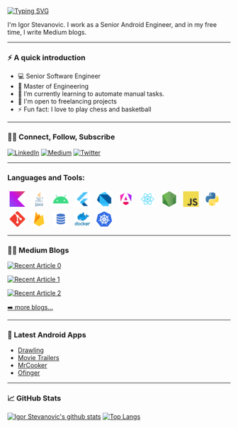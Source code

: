 [![Typing SVG](https://readme-typing-svg.herokuapp.com?font=Fira+Code&pause=1000&color=FFFFFF&width=400&lines=Hi+there!+I+am+Igor+%F0%9F%91%8B%F0%9F%8F%BB)](https://git.io/typing-svg)
 
<!-- <img src="https://komarev.com/ghpvc/?username=Giga99&label=Views&color=blue&style=plastic" alt="Giga99" /> -->
 
I'm Igor Stevanovic. I work as a Senior Android Engineer, and in my free time, I write Medium blogs.
 
---

### ⚡️ A quick introduction
- 💻 Senior Software Engineer
- 🏫 Master of Engineering
- 🌱 I’m currently learning to automate manual tasks.
- 💼 I'm open to freelancing projects
- ⚡ Fun fact: I love to play chess and basketball

---

### 🤝🏻 Connect, Follow, Subscribe

[![LinkedIn](https://img.shields.io/badge/LinkedIn-0077B5?style=for-the-badge&logo=linkedin&logoColor=white)](https://www.linkedin.com/in/igor-stevanovic/)
[![Medium](https://img.shields.io/badge/Medium-333333?style=for-the-badge&logo=medium&logoColor=white)](https://medium.com/@igorstevanovic99)
[![Twitter](https://img.shields.io/badge/Twitter-1DA1F2?style=for-the-badge&logo=twitter&logoColor=white)](https://twitter.com/igor_s1999)

---

### Languages and Tools:

<p float="left">
<img style="padding:5px;" align="center" alt="Kotlin" width="35px" src="https://raw.githubusercontent.com/github/explore/80688e429a7d4ef2fca1e82350fe8e3517d3494d/topics/kotlin/kotlin.png" />
<img style="padding:5px;" align="center" alt="Java" width="35px" src="https://raw.githubusercontent.com/github/explore/80688e429a7d4ef2fca1e82350fe8e3517d3494d/topics/java/java.png" />
<img style="padding:5px;" align="center" alt="Android" width="35px"  src="https://raw.githubusercontent.com/github/explore/80688e429a7d4ef2fca1e82350fe8e3517d3494d/topics/android/android.png" />
<img style="padding:5px;" align="center" alt="Flutter" width="35px"  src="https://raw.githubusercontent.com/github/explore/80688e429a7d4ef2fca1e82350fe8e3517d3494d/topics/flutter/flutter.png" />
<img style="padding:5px;" align="center" alt="Dart" width="35px" src="https://raw.githubusercontent.com/github/explore/80688e429a7d4ef2fca1e82350fe8e3517d3494d/topics/dart/dart.png">
<img style="padding:5px;" align="center" alt="Angular" width="35px"  src="https://raw.githubusercontent.com/github/explore/80688e429a7d4ef2fca1e82350fe8e3517d3494d/topics/angular/angular.png" />
<img style="padding:5px;" align="center" alt="React" width="35px"  src="https://raw.githubusercontent.com/github/explore/80688e429a7d4ef2fca1e82350fe8e3517d3494d/topics/react/react.png" />
<img style="padding:5px;" align="center" alt="NodeJS" width="35px"  src="https://raw.githubusercontent.com/github/explore/80688e429a7d4ef2fca1e82350fe8e3517d3494d/topics/nodejs/nodejs.png" />
<img style="padding:5px;" align="center" alt="JavaScript" width="35px" src="https://raw.githubusercontent.com/github/explore/80688e429a7d4ef2fca1e82350fe8e3517d3494d/topics/javascript/javascript.png">
<img style="padding:5px;" align="center" alt="Python" width="35px"  src="https://raw.githubusercontent.com/github/explore/80688e429a7d4ef2fca1e82350fe8e3517d3494d/topics/python/python.png" />
<img style="padding:5px;" align="center" alt="Git" width="35px"  src="https://raw.githubusercontent.com/github/explore/80688e429a7d4ef2fca1e82350fe8e3517d3494d/topics/git/git.png" />
<img style="padding:5px;" align="center" alt="Firebase" width="35px" src="https://raw.githubusercontent.com/github/explore/80688e429a7d4ef2fca1e82350fe8e3517d3494d/topics/firebase/firebase.png">
<img style="padding:5px;" align="center" alt="SQL" width="35px" src="https://raw.githubusercontent.com/github/explore/80688e429a7d4ef2fca1e82350fe8e3517d3494d/topics/sql/sql.png">
<img style="padding:5px;" align="center" alt="Docker" width="35px" src="https://raw.githubusercontent.com/github/explore/80688e429a7d4ef2fca1e82350fe8e3517d3494d/topics/docker/docker.png">
<img style="padding:5px;" align="center" alt="Kubernetes" width="35px" src="https://raw.githubusercontent.com/github/explore/01ea2a586e5da744792d0ccfce2f68b861f29301/topics/kubernetes/kubernetes.png">
</p>

---

### ✍🏻 Medium Blogs

<!-- [![Igor Stevanovic Medium](https://github-readme-medium.vercel.app/?username=igorstevanovic99&limit=3)](https://medium.com/@igorstevanovic99) -->

 <a target="_blank" href="https://github-readme-medium-recent-article.vercel.app/medium/@igorstevanovic99/0"><img src="https://github-readme-medium-recent-article.vercel.app/medium/@igorstevanovic99/0" alt="Recent Article 0"> 

<a target="_blank" href="https://github-readme-medium-recent-article.vercel.app/medium/@igorstevanovic99/1"><img src="https://github-readme-medium-recent-article.vercel.app/medium/@igorstevanovic99/1" alt="Recent Article 1"> 

<a target="_blank" href="https://github-readme-medium-recent-article.vercel.app/medium/@igorstevanovic99/2"><img src="https://github-readme-medium-recent-article.vercel.app/medium/@igorstevanovic99/2" alt="Recent Article 2"> 

[➡️ more blogs...](https://medium.com/@igorstevanovic99)

---

### 📕 Latest Android Apps
<!-- APPS-LIST:START -->
- [Drawling](https://play.google.com/store/apps/details?id=com.draw.drawlingandroid)
- [Movie Trailers](https://play.google.com/store/apps/details?id=com.mt.movietrailers)
- [MrCooker](https://play.google.com/store/apps/details?id=mr.cooker.mrcooker)
- [Ofinger](https://play.google.com/store/apps/details?id=aplikacija.apl.ofinger)
<!-- APPS-LIST:END -->

---

### 📈 GitHub Stats 

[![Igor Stevanovic's github stats](https://github-readme-stats.vercel.app/api?username=Giga99&count_private=true&show_icons=true)](https://github.com/anuraghazra/github-readme-stats)
[![Top Langs](https://github-readme-stats.vercel.app/api/top-langs/?username=Giga99&layout=compact&langs_count=10)](https://github.com/anuraghazra/github-readme-stats)
